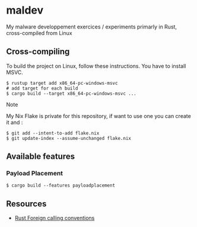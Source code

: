 # maldev

My malware developpement exercices / experiments primarly in Rust, cross-compiled from Linux

## Cross-compiling

To build the project on Linux, follow these instructions. You have to install MSVC.

```shell
$ rustup target add x86_64-pc-windows-msvc
# add target for each build
$ cargo build --target x86_64-pc-windows-msvc ...
```

> [!Note]
> My Nix Flake is private for this repository, if want to use one you can create it and :
> ```
> $ git add --intent-to-add flake.nix
> $ git update-index --assume-unchanged flake.nix
> ```

## Available features

### Payload Placement

```shell
$ cargo build --features payloadplacement
```

## Resources

- [Rust Foreign calling conventions](https://doc.rust-lang.org/nomicon/ffi.html#foreign-calling-conventions)
